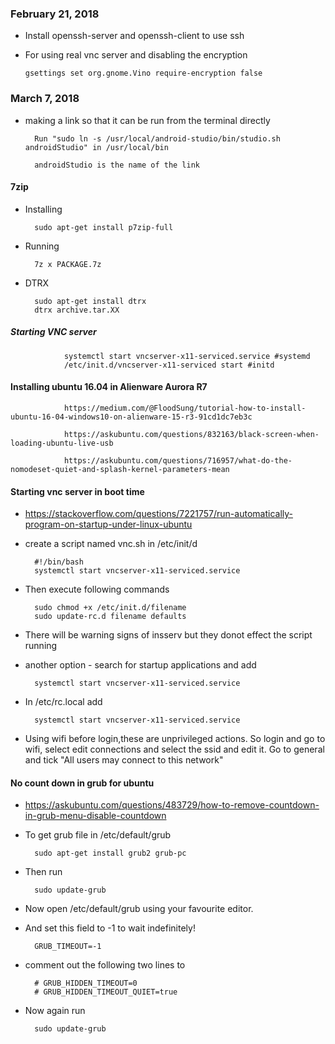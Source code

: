 ### February 21, 2018

  * Install openssh-server and openssh-client to use ssh
  
  * For using real vnc server and disabling the encryption
  
        gsettings set org.gnome.Vino require-encryption false
        
### March 7, 2018

* making a link so that it can be run from the terminal directly 

		Run "sudo ln -s /usr/local/android-studio/bin/studio.sh androidStudio" in /usr/local/bin
		
		androidStudio is the name of the link

#### 7zip

* Installing

		sudo apt-get install p7zip-full

* Running

		7z x PACKAGE.7z 
				
* DTRX

		sudo apt-get install dtrx
		dtrx archive.tar.XX

##### Starting VNC server

                systemctl start vncserver-x11-serviced.service #systemd
                /etc/init.d/vncserver-x11-serviced start #initd
                
#### Installing ubuntu 16.04 in Alienware Aurora R7

                https://medium.com/@FloodSung/tutorial-how-to-install-ubuntu-16-04-windows10-on-alienware-15-r3-91cd1dc7eb3c
                
                https://askubuntu.com/questions/832163/black-screen-when-loading-ubuntu-live-usb
                
                https://askubuntu.com/questions/716957/what-do-the-nomodeset-quiet-and-splash-kernel-parameters-mean

#### Starting vnc server in boot time

* https://stackoverflow.com/questions/7221757/run-automatically-program-on-startup-under-linux-ubuntu

* create a script named vnc.sh in /etc/init/d

		#!/bin/bash
		systemctl start vncserver-x11-serviced.service

* Then execute following commands

		sudo chmod +x /etc/init.d/filename 
		sudo update-rc.d filename defaults 
		
* There will be warning signs of insserv but they donot effect the script running

* another option - search for startup applications and add

		systemctl start vncserver-x11-serviced.service

* In /etc/rc.local add

		systemctl start vncserver-x11-serviced.service
		
* Using wifi before login,these are unprivileged actions. So login and go to wifi, select edit connections and select the ssid and edit it. Go to general and tick "All users may connect to this network"

#### No count down in grub for ubuntu

* https://askubuntu.com/questions/483729/how-to-remove-countdown-in-grub-menu-disable-countdown

* To get grub file in /etc/default/grub

		sudo apt-get install grub2 grub-pc
* Then run 

		sudo update-grub
		
* Now open /etc/default/grub using your favourite editor.
* And set this field to -1 to wait indefinitely!

		GRUB_TIMEOUT=-1
		
* comment out the following two lines to

		# GRUB_HIDDEN_TIMEOUT=0 
		# GRUB_HIDDEN_TIMEOUT_QUIET=true 
		
* Now again run 
		
		sudo update-grub

